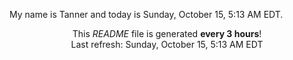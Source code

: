 My name is Tanner and today is Sunday, October 15, 5:13 AM EDT.

<p align="center">This <i>README</i> file is generated <b>every 3 hours</b>!</br>Last refresh: Sunday, October 15, 5:13 AM EDT<br /></p>
